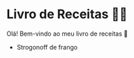 # Livro de Receitas :man_cook:

Olá! Bem-vindo ao meu livro de receitas :wave:

* Strogonoff de frango 
